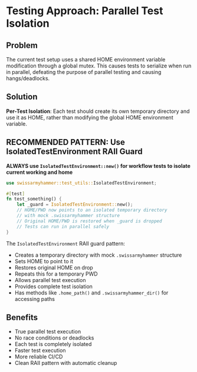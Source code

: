# Testing Approach: Parallel Test Isolation

## Problem
The current test setup uses a shared HOME environment variable modification through a global mutex. This causes tests to serialize when run in parallel, defeating the purpose of parallel testing and causing hangs/deadlocks.

## Solution
**Per-Test Isolation**: Each test should create its own temporary directory and use it as HOME, rather than modifying the global HOME environment variable.

## **RECOMMENDED PATTERN: Use IsolatedTestEnvironment RAII Guard**

**ALWAYS use `IsolatedTestEnvironment::new()` for workflow tests to isolate current working and home**

```rust
use swissarmyhammer::test_utils::IsolatedTestEnvironment;

#[test]
fn test_something() {
    let _guard = IsolatedTestEnvironment::new();
    // HOME/PWD now points to an isolated temporary directory
    // with mock .swissarmyhammer structure
    // Original HOME/PWD is restored when _guard is dropped
    // Tests can run in parallel safely
}
```

The `IsolatedTestEnvironment` RAII guard pattern:
- Creates a temporary directory with mock `.swissarmyhammer` structure
- Sets HOME to point to it  
- Restores original HOME on drop
- Repeats this for a temporary PWD
- Allows parallel test execution
- Provides complete test isolation
- Has methods like `.home_path()` and `.swissarmyhammer_dir()` for accessing paths

## Benefits
- True parallel test execution
- No race conditions or deadlocks
- Each test is completely isolated
- Faster test execution
- More reliable CI/CD
- Clean RAII pattern with automatic cleanup
